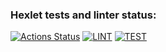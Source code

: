 ### Hexlet tests and linter status:
[![Actions Status](https://github.com/ruslanmsk/frontend-testing-react-project-lvl2/workflows/hexlet-check/badge.svg)](https://github.com/ruslanmsk/frontend-testing-react-project-lvl2/actions)
[![LINT](https://github.com/ruslanmsk/frontend-testing-react-project-lvl2/actions/workflows/lint.yaml/badge.svg)](https://github.com/ruslanmsk/frontend-testing-react-project-lvl2/actions/workflows/lint.yaml)
[![TEST](https://github.com/ruslanmsk/frontend-testing-react-project-lvl2/actions/workflows/test.yaml/badge.svg)](https://github.com/ruslanmsk/frontend-testing-react-project-lvl2/actions/workflows/test.yaml)
